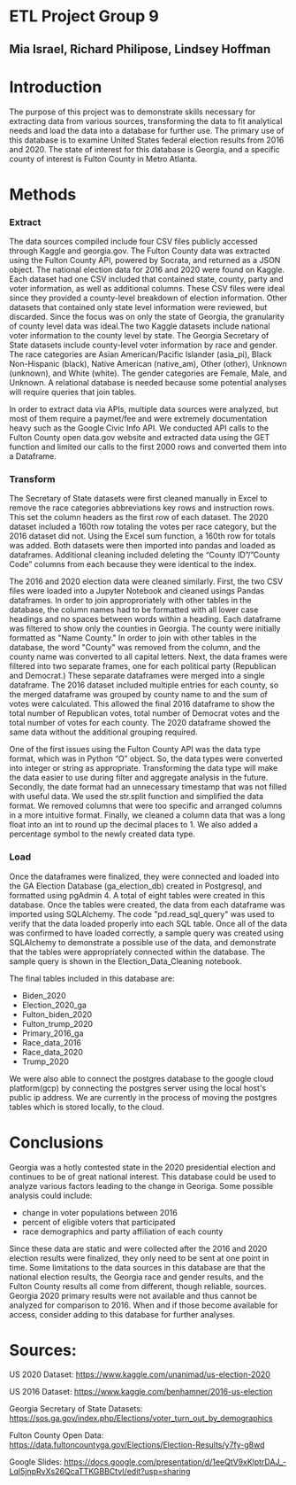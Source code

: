 # ETL Project Group 9
## Mia Israel, Richard Philipose, Lindsey Hoffman

# Introduction
The purpose of this project was to demonstrate skills necessary for extracting data from various sources, transforming the data to fit analytical needs and load the data into a database for further use.  The primary use of this database is to examine United States federal election results from 2016 and 2020. The state of interest for this database is Georgia, and a specific county of interest is Fulton County in Metro Atlanta. 

# Methods

### Extract

The data sources compiled include four CSV files publicly accessed through Kaggle and georgia.gov. The Fulton County data was extracted using the Fulton County API, powered by Socrata, and returned as a JSON object. The national election data for 2016 and 2020 were found on Kaggle.  Each dataset had one CSV included that contained state, county, party and voter information, as well as additional columns.  These CSV files were ideal since they provided a county-level breakdown of election information. Other datasets that contained only state level information were reviewed, but discarded.  Since the focus was on only the state of Georgia, the granularity of county level data was ideal.The two Kaggle datasets include national voter information to the county level by state.  The Georgia Secretary of State datasets include county-level voter information by race and gender. The race categories are Asian American/Pacific Islander (asia_pi), Black Non-Hispanic (black), Native American (native_am), Other (other), Unknown (unknown), and White (white). The gender categories are Female, Male, and Unknown. A relational database is needed because some potential analyses will require queries that join tables. 

In order to extract data via APIs, multiple data sources were analyzed, but most of them require a paymet/fee and were extremely documentation heavy such as the Google Civic Info API. We conducted API calls to the Fulton County open data.gov website and extracted data using the GET function and limited our calls to the first 2000 rows and converted them into a Dataframe.

### Transform

The Secretary of State datasets were first cleaned manually in Excel to remove the race categories abbreviations key rows and instruction rows. This set the column headers as the first row of each dataset. The 2020 dataset included a 160th row totaling the votes per race category, but the 2016 dataset did not. Using the Excel sum function, a 160th row for totals was added. Both datasets were then imported into pandas and loaded as dataframes. Additional cleaning included deleting the “County ID”/”County Code” columns from each because they were identical to the index.

The 2016 and 2020 election data were cleaned similarly.  First, the two CSV files were loaded into a Jupyter Notebook and cleaned usings Pandas dataframes.  In order to join approproriately with other tables in the database, the column names had to be formatted with all lower case headings and no spaces between words within a heading.  Each dataframe was filtered to show only the counties in Georgia.  The county were initially formatted as "Name County."  In order to join with other tables in the database, the word "County" was removed from the column, and the county name was converted to all capital letters.  Next, the data frames were filtered into two separate frames, one for each political party (Republican and Democrat.)  These separate dataframes were merged into a single dataframe.  The 2016 dataset included multiple entries for each county, so the merged dataframe was grouped by county name to and the sum of votes were calculated.  This allowed the final 2016 dataframe to show the total number of Republican votes, total number of Democrat votes and the total number of votes for each county.  The 2020 dataframe showed the same data without the additional grouping required.

One of the first issues using the Fulton County API was the data type format, which was in Python “O” object. So, the data types were converted into integer or string as appropriate. Transforming the data type will make the data easier to use during filter and aggregate analysis in the future. Secondly, the date format had an unnecessary timestamp that was not filled with useful data. We used the str.split function and simplified the data format. We removed columns that were too specific and arranged columns in a more intuitive format. Finally, we cleaned a column data that was a long float into an int to round up the decimal places to 1. We also added a percentage symbol to the newly created data type. 


### Load

Once the dataframes were finalized, they were connected and loaded into the GA Election Database (ga_election_db) created in Postgresql, and formatted using pgAdmin 4. A total of eight tables were created in this database. Once the tables were created, the data from each dataframe was imported using SQLAlchemy.  The code "pd.read_sql_query" was used to verify that the data loaded properly into each SQL table.  Once all of the data was confirmed to have loaded correctly, a sample query was created using SQLAlchemy to demonstrate a possible use of the data, and demonstrate that the tables were appropriately connected within the database.  The sample query is shown in the Election_Data_Cleaning notebook.

The final tables included in this database are:

* Biden_2020
* Election_2020_ga
* Fulton_biden_2020
* Fulton_trump_2020
* Primary_2016_ga
* Race_data_2016
* Race_data_2020
* Trump_2020

We were also able to connect the postgres database to the google cloud platform(gcp) by connecting the postgres server using the local host's public ip address. We are currently in the process of moving the postgres tables which is stored locally, to the cloud. 

# Conclusions

Georgia was a hotly contested state in the 2020 presidential election and continues to be of great national interest.  This database could be used to analyze various factors leading to the change in Georiga.  Some possible analysis could include:

* change in voter populations between 2016
* percent of eligible voters that participated
* race demographics and party affiliation of each county

Since these data are static and were collected after the 2016 and 2020 election results were finalized, they only need to be sent at one point in time. Some limitations to the data sources in this database are that the national election results, the Georgia race and gender results, and the Fulton County results all come from different, though reliable, sources. Georgia 2020 primary results were not available and thus cannot be analyzed for comparison to 2016. When and if those become available for access, consider adding to this database for further analyses. 



# Sources:

US 2020 Dataset: https://www.kaggle.com/unanimad/us-election-2020

US 2016 Dataset: https://www.kaggle.com/benhamner/2016-us-election

Georgia Secretary of State Datasets: https://sos.ga.gov/index.php/Elections/voter_turn_out_by_demographics

Fulton County Open Data: https://data.fultoncountyga.gov/Elections/Election-Results/y7fy-g8wd

Google Slides: https://docs.google.com/presentation/d/1eeQtV9xKlptrDAJ_-LqI5jnpRvXs26QcaTTKGBBCtvI/edit?usp=sharing
